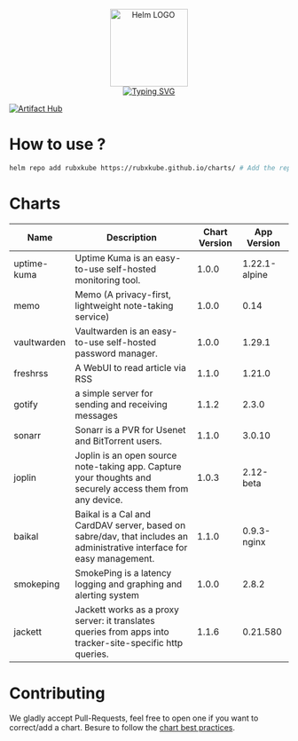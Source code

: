 <p align="center">
    <img src="https://helm.sh/img/helm.svg" width="140px" alt="Helm LOGO"/>
    <br>
    <a href="https://rubxkube.github.io/charts/"><img src="https://readme-typing-svg.herokuapp.com?font=Fira+Code&pause=1000&color=0F1689&background=FFFFFF00&center=true&vCenter=true&width=435&lines=QJOLY's+Chart+Repository;rubxkube.github.io%2Fhelm-charts;+Feel+free+to+contribute" alt="Typing SVG" /></a>
</p>

[![Artifact Hub](https://img.shields.io/endpoint?url=https://artifacthub.io/badge/repository/rubxkube)](https://artifacthub.io/packages/search?repo=rubxkube)

# How to use ? 

```bash
helm repo add rubxkube https://rubxkube.github.io/charts/ # Add the repo to your helm
```

# Charts

| Name  | Description | Chart Version | App Version |
|-------|-------------|---------------|-------------|
| uptime-kuma | Uptime Kuma is an easy-to-use self-hosted monitoring tool. | 1.0.0 | 1.22.1-alpine |
| memo | Memo (A privacy-first, lightweight note-taking service) | 1.0.0 | 0.14 |
| vaultwarden | Vaultwarden is an easy-to-use self-hosted password manager. | 1.0.0 | 1.29.1 |
| freshrss | A WebUI to read article via RSS | 1.1.0 | 1.21.0 |
| gotify | a simple server for sending and receiving messages | 1.1.2 | 2.3.0 |
| sonarr | Sonarr is a PVR for Usenet and BitTorrent users. | 1.1.0 | 3.0.10 |
| joplin | Joplin is an open source note-taking app. Capture your thoughts and securely access them from any device. | 1.0.3 | 2.12-beta |
| baikal | Baikal is a Cal and CardDAV server, based on sabre/dav, that includes an administrative interface for easy management. | 1.1.0 | 0.9.3-nginx |
| smokeping | SmokePing is a latency logging and graphing and alerting system | 1.0.0 | 2.8.2 |
| jackett | Jackett works as a proxy server: it translates queries from apps into tracker-site-specific http queries. | 1.1.6 | 0.21.580 |


# Contributing 

We gladly accept Pull-Requests, feel free to open one if you want to correct/add a chart. Besure to follow the [chart best practices](https://helm.sh/docs/chart_best_practices/).
